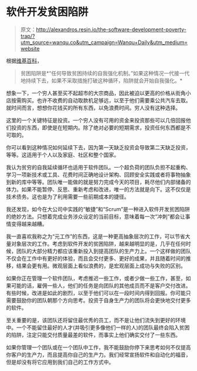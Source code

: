 # 软件开发贫困陷阱

> 原文：<http://alexandros.resin.io/the-software-development-poverty-trap/?utm_source=wanqu.co&utm_campaign=Wanqu+Daily&utm_medium=website>



根据[维基百科](https://en.wikipedia.org/wiki/Poverty_trap)，

> 贫困陷阱是*“任何导致贫困持续的自我强化机制。”如果这种情况一代接一代地持续下去，如果不采取措施打破这种循环，陷阱就会开始自我强化。*

想象一下，一个穷人甚至买不起超市的大宗商品，因此被迫以更高的价格从街角小店按需购买。也许不收费的自动取款机足够远，以至于他们需要乘公共汽车去取。就时间而言，想想你花钱买的所有东西，以免浪费时间。穷人没有这种选择。

这里的一个关键特征是投资。一个穷人没有可用的资金来投资那些可以几倍回报他们投资的东西，即使是在短期内。除了绝对必要的短期需求，投资任何东西都是不可取的。

你可以看到这种情况如何延续下去，因为第一天缺乏投资会导致第二天缺乏投资，等等。这适用于个人以及家庭、社区和整个国家。

我认为贫穷的自我延续循环也适用于软件团队。一个超负荷的团队负担不起重构、学习一项新技术或工具、花费时间正确地设计架构、回顾安全实践或者将事物抽象到新的库中等等。团队唯一能做的就是努力完成今天的项目，耗尽他们内部储备的体力。如果不能暂停、反思、重新考虑和改进，唯一的方法就是向下。这不仅仅是技术债务。这也是为了利用需要一些前期成本的捷径。

我还发现，如今在大公司中实践的“敏捷”和“Scrum”是一种进入软件开发贫困陷阱的绝妙方法。只想着完成业务涉众设定的当前目标，意味着每一次“冲刺”都会让事情变得越来越糟。

我一直喜欢我称之为“元工作”的东西，这是一种更高抽象层次的工作，可以节省大量对象层次的工作。考虑到软件开发的贫困陷阱，越来越明显的是，几乎在任何时候，团队的大部分精力都应该重新投入到提高团队的生产力上。一个这样做的团队不仅会在工作中有更好的体验，而且会交付更多、更好的成果，并且随着时间的推移，结果会更有用。微观层面上看似浪费的，是宏观层面上成功与失败的区别。

如果你正在管理一个软件团队，考虑推迟一些工作，或者少做一些工作，甚至，如果可能的话，雇佣一些人，他们的任务是向团队的其他成员而不是客户交付改进。有些时候，改进是如此的剧烈，以至于他们可以在一段时间内得到回报。你可能只需要鼓励你的团队朝那个方向思考。投资于自身生产力的团队将会更快地交付更多的软件。

至关重要的是，该团队还将留住最优秀的员工，而不是让他们流失到更好的环境中。一个不能留住最好的人才(并吸引更多像他们一样的人)的团队最终会陷入贫困的陷阱，注定只能交付质量最差的软件，而事实上他们确实交付了一些东西。

如果你管理一个团队或在一个团队中工作，我不能鼓励你停下来思考如何不仅提高你客户的生产力，而且提高你自己的生产力。我们经常宣扬软件和自动化的福音，但是却没有将它应用到我们自己的工作方式中。

